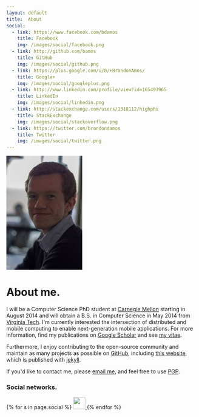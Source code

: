 ```yaml
---
layout: default
title:  About
social:
  - link: https://www.facebook.com/bdamos
    title: Facebook
    img: /images/social/facebook.png
  - link: http://github.com/bamos
    title: GitHub
    img: /images/social/github.png
  - link: https://plus.google.com/u/0/+BrandonAmos/
    title: Google+
    img: /images/social/googleplus.png
  - link: http://www.linkedin.com/profile/view?id=165493965
    title: LinkedIn
    img: /images/social/linkedin.png
  - link: http://stackexchange.com/users/1318112/highphi
    title: StackExchange
    img: /images/social/stackoverflow.png
  - link: https://twitter.com/brandondamos
    title: Twitter
    img: /images/social/twitter.png
---
```


[![me](/images/me.jpg)](/images/me-large.jpg)

# About me.
I will be a Computer Science PhD student at [Carnegie Mellon][cmu]
starting in August 2014 and will obtain a B.S. in Computer
Science in May 2014 from [Virginia Tech][vt].
I'm currently interested the intersection of distributed
and mobile computing to enable next-generation mobile applications.
For more information, find my publications on
[Google Scholar][scholar] and see [my vitae][cv].

Furthermore, I enjoy contributing to the open-source community
and maintain as many projects as possible on
[GitHub][github], including [this website][website],
which is published with [jekyll][jekyll].

If you'd like to contact me, please [email me][email],
and feel free to use [PGP][pgp].

### Social networks.

<div class="footer-widget-container">
{% for s in page.social %}
  <a href="{{ s.link }}" target="_blank" title="{{ s.title }}">
    <img src="{{ s.img }}" width="32" height="32">
  </a>
{% endfor %}
</div>

[cmu]: http://cs.cmu.edu
[vt]: http://www.cs.vt.edu
[scholar]: http://scholar.google.com/citations?user=CZwrwHAAAAAJ
[cv]: ../cv
[github]: http://github.com/bamos
[website]: https://github.com/bamos/bamos.github.io
[jekyll]: http://jekyllrb.com
[email]: http://www.google.com/recaptcha/mailhide/d?k=01isoY3JTKYdPXHqmBRjYYYA==&c=bzTg1_QbUW16izbfjdRV4w==
[pgp]: ../pgp
